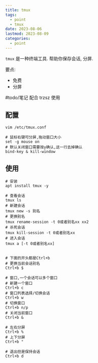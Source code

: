 ```yaml
---
title: tmux
tags:
  - point
  - tmux
date: 2023-08-06
lastmod: 2023-08-09
categories:
  - point
---
```


`tmux` 是一种终端工具. 帮助你保存会话, 分屏.

要点:

- 免费
- 分屏

#todo/笔记 配合 trzsz 使用

## 配置

```shell
vim /etc/tmux.conf

# 鼠标右键可分屏,拖动窗口大小
set -g mouse on
# 默认关闭窗口需要按y确认,这一行去掉确认
bind-key & kill-window
```

## 使用

```shell
# 安装
apt install tmux -y

# 查看会话
tmux ls
# 新建会话
tmux new -s 别名
# 更换别名
tmux rename-session -t 0或者别名xx xx2
# 杀死会话
tmux kill-session -t 0或者别名xx
# 进入会话
tmux a [-t 0或者别名xx]


# 下面的开头都是Ctrl+b
# 更换当前会话别名
Ctrl+b $

# 窗口,一个会话可以多个窗口
# 新建一个窗口
Ctrl+b c
# 窗口列表选择/切换会话
Ctrl+b w
# 切换窗口
Ctrl+b n/p
# 关闭当前窗口
Ctrl+b &

# 左右分屏
Ctrl+b %
# 上下分屏
Ctrl+b "

# 退出但是保持会话
Ctrl+b d
```
